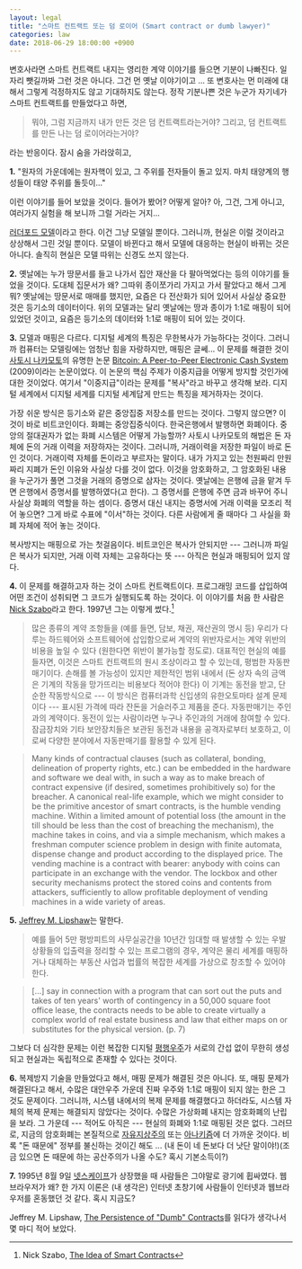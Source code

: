 ```yaml
---
layout: legal
title: "스마트 컨트랙트 또는 덤 로이어 (Smart contract or dumb lawyer)"
categories: law
date: 2018-06-29 18:00:00 +0900
---
```

변호사라면 스마트 컨트랙트 내지는 영리한 계약 이야기를 들으면 기분이 나빠진다. 일자리 뺏길까봐 그런 것은 아니다. 그건 먼 옛날 이야기이고 ... 또 변호사는 먼 미래에 대해서 그렇게 걱정하지도 않고 기대하지도 않는다. 정작 기분나쁜 것은 누군가 자기네가 스마트 컨트랙트를 만들었다고 하면, 

> 뭐야, 그럼 지금까지 내가 만든 것은 덤 컨트랙트라는거야? 그리고, 덤 컨트랙트를 만든 나는 덤 로이어라는거야?

라는 반응이다. 잠시 숨을 가라앉히고,

**1\.** "원자의 가운데에는 원자핵이 있고, 그 주위를 전자들이 돌고 있지. 마치 태양계의 행성들이 태양 주위를 돌듯이..." 

이런 이야기를 들어 보았을 것이다. 들어가 봤어? 어떻게 알아? 아, 그건, 그게 아니고, 여러가지 실험을 해 보니까 그럴 거라는 거지... 

[러더포드 모델](https://en.wikipedia.org/wiki/Rutherford_model)이라고 한다. 이건 그냥 모델일 뿐이다. 그러니까, 현실은 이럴 것이라고 상상해서 그린 것일 뿐이다. 모델이 바뀐다고 해서 모델에 대응하는 현실이 바뀌는 것은 아니다. 솔직히 현실은 모델 따위는 신경도 쓰지 않는다.

**2\.** 옛날에는 누가 땅문서를 들고 나가서 집안 재산을 다 팔아먹었다는 등의 이야기를 들었을 것이다. 도대체 집문서가 왜? 그따위 종이쪼가리 가지고 가서 팔았다고 해서 그게 뭐? 옛날에는 땅문서로 매매를 했지만, 요즘은 다 전산화가 되어 있어서 사실상 중요한 것은 등기소의 데이터이다. 위의 모델과는 달리 옛날에는 땅과 종이가 1:1로 매핑이 되어 있었던 것이고, 요즘은 등기소의 데이터와 1:1로 매핑이 되어 있는 것이다.

**3\.** 모델과 매핑은 다르다. 디지털 세계의 특징은 무한복사가 가능하다는 것이다. 그러니까 컴퓨터는 모델링에는 엄청난 힘을 자랑하지만, 매핑은 글쎄... 이 문제를 해결한 것이 [사토시 나카모토](https://en.wikipedia.org/wiki/Satoshi_Nakamoto)의 유명한 논문 [Bitcoin: A Peer-to-Peer Electronic Cash System](https://bitcoin.org/bitcoin.pdf) (2009)이라는 논문이었다. 이 논문의 핵심 주제가 이중지급을 어떻게 방지할 것인가에 대한 것이었다. 여기서 "이중지급"이라는 문제를 "복사"라고 바꾸고 생각해 보라. 디지털 세계에서 디지털 세계를 디지털 세계답게 만드는 특징을 제거하자는 것이다.

가장 쉬운 방식은 등기소와 같은 중앙집중 저장소를 만드는 것이다. 그렇지 않으면? 이것이 바로 비트코인이다. 화폐는 중앙집중식이다. 한국은행에서 발행하면 화폐이다. 중앙의 절대권자가 없는 화폐 시스템은 어떻게 가능할까? 사토시 나카모토의 해법은 돈 자체에 돈의 거래 이력을 저장하자는 것이다. 그러니까, 거래이력을 저장한 파일이 바로 돈인 것이다. 거래이력 자체를 돈이라고 부르자는 말이다. 내가 가지고 있는 천원짜리 만원짜리 지폐가 돈인 이유와 사실상 다를 것이 없다. 이것을 암호화하고, 그 암호화된 내용을 누군가가 풀면 그것을 거래의 증명으로 삼자는 것이다. 옛날에는 은행에 금을 맡겨 두면 은행에서 증명서를 발행하였다(고 한다). 그 증명서를 은행에 주면 금과 바꾸어 주니 사실상 화폐의 역할을 하는 셈이다. 증명서 대신 내지는 증명서에 거래 이력을 모조리 적어 놓으면? 그게 바로 수표에 "이서"하는 것이다. 다른 사람에게 줄 때마다 그 사실을 화폐 자체에 적어 놓는 것이다.

복사방지는 매핑으로 가는 첫걸음이다. 비트코인은 복사가 안되지만 --- 그러니까 파일은 복사가 되지만, 거래 이력 자체는 고유하다는 뜻 --- 아직은 현실과 매핑되어 있지 않다.

**4\.** 이 문제를 해결하고자 하는 것이 스마트 컨트랙트이다. 프로그래밍 코드를 삽입하여 어떤 조건이 성취되면 그 코드가 실행되도록 하는 것이다. 이 이야기를 처음 한 사람은 [Nick Szabo](https://en.wikipedia.org/wiki/Nick_Szabo)라고 한다. 1997년 그는 이렇게 썼다.[^1]

[^1]: Nick Szabo, [The Idea of Smart Contracts](https://web.archive.org/web/20150328060814/http://szabo.best.vwh.net/smart_contracts_idea.html)

> 많은 종류의 계약 조항들을 (예를 들면, 담보, 채권, 재산권의 명시 등) 우리가 다루는 하드웨어와 소프트웨어에 삽입함으로써 계약의 위반자로서는 계약 위반의 비용을 높일 수 있다 (원한다면 위반이 불가능할 정도로). 대표적인 현실의 예를 들자면, 이것은 스마트 컨트랙트의 원시 조상이라고 할 수 있는데, 평범한 자동판매기이다. 손해를 볼 가능성이 있지만 제한적인 범위 내에서 (돈 상자 속의 금액은 기계의 작동을 망가뜨리는 비용보다 적어야 한다) 이 기계는 동전을 받고, 단순한 작동방식으로 --- 이 방식은 컴퓨터과학 신입생의 유한오토마타 설계 문제이다 --- 표시된 가격에 따라 잔돈을 거슬러주고 제품을 준다. 자동판매기는 주인과의 계약이다. 동전이 있는 사람이라면 누구나 주인과의 거래에 참여할 수 있다. 잠금장치와 기타 보안장치들은 보관된 동전과 내용을 공격자로부터 보호하고, 이로써 다양한 분야에서 자동판매기를 활용할 수 있게 된다.

> Many kinds of contractual clauses (such as collateral, bonding, delineation of property rights, etc.) can be embedded in the hardware and software we deal with, in such a way as to make breach of contract expensive (if desired, sometimes prohibitively so) for the breacher. A canonical real-life example, which we might consider to be the primitive ancestor of smart contracts, is the humble vending machine. Within a limited amount of potential loss (the amount in the till should be less than the cost of breaching the mechanism), the machine takes in coins, and via a simple mechanism, which makes a freshman computer science problem in design with finite automata, dispense change and product according to the displayed price. The vending machine is a contract with bearer: anybody with coins can participate in an exchange with the vendor. The lockbox and other security mechanisms protect the stored coins and contents from attackers, sufficiently to allow profitable deployment of vending machines in a wide variety of areas.

**5\.** [Jeffrey M. Lipshaw](https://papers.ssrn.com/sol3/cf_dev/AbsByAuth.cfm?per_id=381790)는 말한다.

> 예를 들어 5만 평방피트의 사무실공간을 10년간 임대할 때 발생할 수 있는 우발상황들의 입출력을 정리할 수 있는 프로그램의 경우, 계약은 물리 세계를 매핑하거나 대체하는 부동산 사업과 법률의 복잡한 세계를 가상으로 창조할 수 있어야 한다.

> [...] say in connection with a program that can sort out the puts and takes of ten years' worth of contingency in a 50,000 square foot office lease, the contracts needs to be able to create virtually a complex world of real estate business and law that either maps on or substitutes for the physical version. (p. 7)

그보다 더 심각한 문제는 이런 복잡한 디지털 [평행우주](https://en.wikipedia.org/wiki/Multiverse)가 서로의 간섭 없이 무한히 생성되고 현실과는 독립적으로 존재할 수 있다는 것이다.

**6\.** 복제방지 기술을 만들었다고 해서, 매핑 문제가 해결된 것은 아니다. 또, 매핑 문제가 해결된다고 해서, 수많은 대안우주 가운데 진짜 우주와 1:1로 매핑이 되지 않는 한은 그것도 문제이다. 그러니까, 시스템 내에서의 복제 문제를 해결했다고 하더라도, 시스템 자체의 복제 문제는 해결되지 않았다는 것이다. 수많은 가상화폐 내지는 암호화폐의 난립을 보라. 그 가운데 --- 적어도 아직은 --- 현실의 화폐와 1:1로 매핑된 것은 없다. 그러므로, 지금의 암호화폐는 본질적으로 [자유지상주의](https://en.wikipedia.org/wiki/Libertarianism) 또는 [아나키즘](https://en.wikipedia.org/wiki/Anarchism)에 더 가까운 것이다. 비록 "돈 때문에" 정부를 불신하는 것이긴 해도 ... (내 돈이 네 돈보다 더 낫단 말이야!)(조금 있으면 돈 때문에 하는 공산주의가 나올 수도? 혹시 기본소득이?)

**7\.** 1995년 8월 9일 [넷스케이프](https://en.wikipedia.org/wiki/Netscape)가 상장했을 때 사람들은 그야말로 광기에 휩싸였다. 웹브라우저가 왜? 한 가지 이론은 (내 생각은) 인터넷 초창기에 사람들이 인터넷과 웹브라우저를 혼동했던 것 같다. 혹시 지금도?

Jeffrey M. Lipshaw, [The Persistence of "Dumb" Contracts](https://papers.ssrn.com/sol3/papers.cfm?abstract_id=3202484)를 읽다가 생각나서 몇 마디 적어 보았다.
